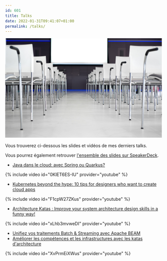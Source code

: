 ```yaml
---
id: 601
title: Talks
date: 2022-01-31T09:41:07+01:00
permalink: /talks/
---
```


![talks](/assets/images/2021/11/pexels-skitterphoto-691485.jpg)

Vous trouverez ci-dessous les slides et vidéos de mes derniers talks.

Vous pourrez également retrouver [l'ensemble des slides sur SpeakerDeck](https://speakerdeck.com/alexandretouret).

* [Java dans le cloud: avec Spring ou Quarkus?](https://speakerdeck.com/alexandretouret/tnt2-java-dans-le-cloud-avec-spring-ou-quarkus)

{% include video id="0KlET6ES-IU" provider="youtube" %}

* [Kubernetes beyond the hype: 10 tips for designers who want to create cloud apps](https://speakerdeck.com/alexandretouret/devoxx-uk-2021-architecture-katas-improve-your-system-architecture-design-skills-in-a-funny-way)

{% include video id="F1cpW27ZKus" provider="youtube" %}

* [Architecture Katas : Improve your system architecture design skills in a funny way!](https://speakerdeck.com/alexandretouret/devoxx-uk-2021-architecture-katas-improve-your-system-architecture-design-skills-in-a-funny-way)

{% include video id="xLhb3mvweDI" provider="youtube" %}

* [Unifiez vos traitements Batch & Streaming avec Apache BEAM](https://speakerdeck.com/alexandretouret/orleans-tech-2019-unifiez-vos-traitements-batch-and-streaming-avec-apache-beam)
* [Améliorer les compétences et les infrastructures avec les katas d'architecture](https://www.youtube.com/watch?v=XvPrmEiXWus)

{% include video id="XvPrmEiXWus" provider="youtube" %}
